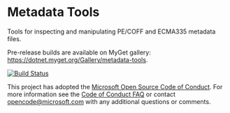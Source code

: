 # Metadata Tools

Tools for inspecting and manipulating PE/COFF and ECMA335 metadata files.

Pre-release builds are available on MyGet gallery: https://dotnet.myget.org/Gallery/metadata-tools.

[![Build Status](https://dev.azure.com/dnceng/public/_apis/build/status/dotnet/metadata-tools/MetadataTools%20PR?branchName=master)](https://dev.azure.com/dnceng/public/_build/latest?definitionId=311?branchName=master)

This project has adopted the [Microsoft Open Source Code of Conduct](https://opensource.microsoft.com/codeofconduct/).  For more information see the [Code of Conduct FAQ](https://opensource.microsoft.com/codeofconduct/faq/) or contact [opencode@microsoft.com](mailto:opencode@microsoft.com) with any additional questions or comments.


